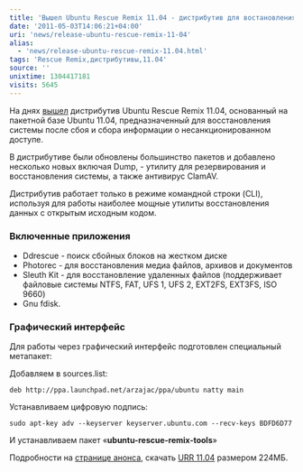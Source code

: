 ```yaml
---
title: 'Вышел Ubuntu Rescue Remix 11.04 - дистрибутив для востановления системы'
date: '2011-05-03T14:06:21+04:00'
uri: 'news/release-ubuntu-rescue-remix-11-04'
alias: 
  - 'news/release-ubuntu-rescue-remix-11.04.html'
tags: 'Rescue Remix,дистрибутивы,11.04'
source: ''
unixtime: 1304417181
visits: 5645
---
```

На днях [вышел](http://ubuntu-rescue-remix.org/node/982) дистрибутив Ubuntu Rescue Remix 11.04, основанный на пакетной базе Ubuntu 11.04, предназначенный для восстановления системы после сбоя и сбора информации о несанкционированном доступе.

В дистрибутиве были обновлены большинство пакетов и добавлено несколько новых включая Dump, - утилиту для резервирования и восстановления системы, а также антивирус ClamAV.

Дистрибутив работает только в режиме командной строки (CLI),  используя для работы наиболее мощные утилиты восстановления данных с открытым исходным кодом.

### Включенные приложения

*   Ddrescue - поиск сбойных блоков на жестком диске
*   Photorec - для восстановления медиа файлов, архивов и документов
*   Sleuth Kit - для восстановление удаленных файлов (поддерживает файловые системы NTFS, FAT, UFS 1, UFS 2, EXT2FS, EXT3FS, ISO 9660)
*   Gnu fdisk.

### Графический интерфейс

Для работы через графический интерфейс подготовлен специальный метапакет:

Добавляем в sources.list:

```
deb http://ppa.launchpad.net/arzajac/ppa/ubuntu natty main
```

Устанавливаем цифровую подпись:

```
sudo apt-key adv --keyserver keyserver.ubuntu.com --recv-keys BDFD6D77
```

И устанавливаем пакет «**ubuntu-rescue-remix-tools**»

Подробности на [странице анонса](http://ubuntu-rescue-remix.org/node/982), скачать [URR 11.04](http://ubuntu-rescue-remix.org/files/URR/iso/UbuntuRescueRemix1104.iso) размером 224МБ.
